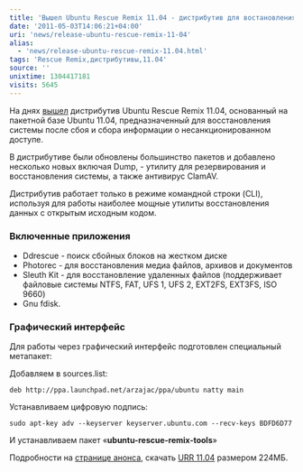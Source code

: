 ```yaml
---
title: 'Вышел Ubuntu Rescue Remix 11.04 - дистрибутив для востановления системы'
date: '2011-05-03T14:06:21+04:00'
uri: 'news/release-ubuntu-rescue-remix-11-04'
alias: 
  - 'news/release-ubuntu-rescue-remix-11.04.html'
tags: 'Rescue Remix,дистрибутивы,11.04'
source: ''
unixtime: 1304417181
visits: 5645
---
```

На днях [вышел](http://ubuntu-rescue-remix.org/node/982) дистрибутив Ubuntu Rescue Remix 11.04, основанный на пакетной базе Ubuntu 11.04, предназначенный для восстановления системы после сбоя и сбора информации о несанкционированном доступе.

В дистрибутиве были обновлены большинство пакетов и добавлено несколько новых включая Dump, - утилиту для резервирования и восстановления системы, а также антивирус ClamAV.

Дистрибутив работает только в режиме командной строки (CLI),  используя для работы наиболее мощные утилиты восстановления данных с открытым исходным кодом.

### Включенные приложения

*   Ddrescue - поиск сбойных блоков на жестком диске
*   Photorec - для восстановления медиа файлов, архивов и документов
*   Sleuth Kit - для восстановление удаленных файлов (поддерживает файловые системы NTFS, FAT, UFS 1, UFS 2, EXT2FS, EXT3FS, ISO 9660)
*   Gnu fdisk.

### Графический интерфейс

Для работы через графический интерфейс подготовлен специальный метапакет:

Добавляем в sources.list:

```
deb http://ppa.launchpad.net/arzajac/ppa/ubuntu natty main
```

Устанавливаем цифровую подпись:

```
sudo apt-key adv --keyserver keyserver.ubuntu.com --recv-keys BDFD6D77
```

И устанавливаем пакет «**ubuntu-rescue-remix-tools**»

Подробности на [странице анонса](http://ubuntu-rescue-remix.org/node/982), скачать [URR 11.04](http://ubuntu-rescue-remix.org/files/URR/iso/UbuntuRescueRemix1104.iso) размером 224МБ.
